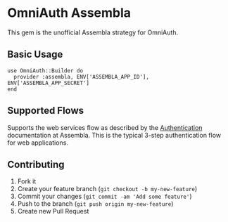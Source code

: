 # OmniAuth Assembla

This gem is the unofficial Assembla strategy for OmniAuth.

## Basic Usage

```
use OmniAuth::Builder do
  provider :assembla, ENV['ASSEMBLA_APP_ID'], ENV['ASSEMBLA_APP_SECRET']
end
```

## Supported Flows

Supports the web services flow as described by the [Authentication](http://api-doc.assembla.com/content/authentication.html#web_service) documentation at Assembla. This is the typical 3-step authentication flow for web applications.

## Contributing

1. Fork it
2. Create your feature branch (`git checkout -b my-new-feature`)
3. Commit your changes (`git commit -am 'Add some feature'`)
4. Push to the branch (`git push origin my-new-feature`)
5. Create new Pull Request
